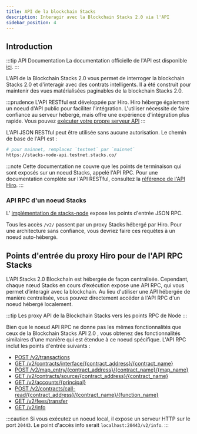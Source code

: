 ```yaml
---
title: API de la blockchain Stacks
description: Interagir avec la Blockchain Stacks 2.0 via l'API
sidebar_position: 4
---
```


## Introduction

:::tip API Documentation La documentation officielle de l'API est disponible [ici](https://stacks-network.github.io/stacks-blockchain/). :::


L'API de la Blockchain Stacks 2.0 vous permet de interroger la blockchain Stacks 2.0 et d'interagir avec des contrats intelligents. Il a été construit pour maintenir des vues matérialisées paginables de la blockchain Stacks 2.0.

:::prudence L'API RESTful est développée par Hiro. Hiro héberge également un noeud d'API public pour faciliter l'intégration. L'utiliser nécessite de faire confiance au serveur hébergé, mais offre une expérience d'intégration plus rapide. Vous pouvez [exécuter votre propre serveur API](https://docs.hiro.so/get-started/running-api-node) :::

L'API JSON RESTful peut être utilisée sans aucune autorisation. Le chemin de base de l'API est :

```bash
# pour mainnet, remplacez `testnet` par `mainnet`
https://stacks-node-api.testnet.stacks.co/
```

:::note Cette documentation ne couvre que les points de terminaison qui sont exposés sur un noeud Stacks, appelé l'API RPC. Pour une documentation complète sur l'API RESTful, consultez la [référence de l'API Hiro](https://docs.hiro.so/api). :::

### API RPC d'un noeud Stacks

L' [implémentation de stacks-node](https://github.com/stacks-network/stacks-blockchain/) expose les points d'entrée JSON RPC.

Tous les accès `/v2/` passent par un proxy Stacks hébergé par Hiro. Pour une architecture sans confiance, vous devriez faire ces requêtes à un noeud auto-hébergé.

## Points d'entrée du proxy Hiro pour de l'API RPC Stacks

L'API Stacks 2.0 Blockchain est hébergée de façon centralisée. Cependant, chaque nœud Stacks en cours d’exécution expose une API RPC, qui vous permet d’interagir avec la blockchain. Au lieu d'utiliser une API hébergée de manière centralisée, vous pouvez directement accéder à l'API RPC d'un noeud hébergé localement.

:::tip
Les proxy API de la Blockchain Stacks vers les points RPC de Node
:::

Bien que le noeud API RPC ne donne pas les mêmes fonctionnalités que ceux de la Blockchain Stacks API 2.0 , vous obtenez des fonctionnalités similaires d'une manière qui est étendue à ce noeud spécifique. L'API RPC inclut les points d'entrée suivants :

- [POST /v2/transactions](https://docs.hiro.so/api#operation/post_core_node_transactions)
- [GET /v2/contracts/interface/{contract_address}/{contract_name}](https://docs.hiro.so/api#operation/get_contract_interface)
- [POST /v2/map_entry/{contract_address}/{contract_name}/{map_name}](https://docs.hiro.so/api#operation/get_contract_data_map_entry)
- [GET /v2/contracts/source/{contract_address}/{contract_name}](https://docs.hiro.so/api#operation/get_contract_source)
- [GET /v2/accounts/{principal}](https://docs.hiro.so/api#operation/get_account_info)
- [POST /v2/contracts/call-read/{contract_address}/{contract_name}/{function_name}](https://docs.hiro.so/api#operation/call_read_only_function)
- [GET /v2/fees/transfer](https://docs.hiro.so/api#operation/get_fee_transfer)
- [GET /v2/info](https://docs.hiro.so/api#operation/get_core_api_info)

:::caution Si vous exécutez un noeud local, il expose un serveur HTTP sur le port `20443`. Le point d'accès info serait `localhost:20443/v2/info`. :::
